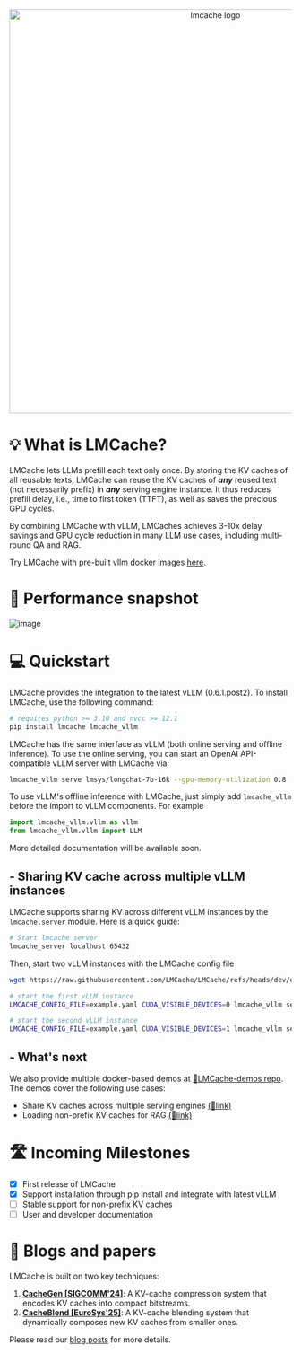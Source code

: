 <div align="center">
<img src="https://github.com/user-attachments/assets/a0809748-3cb1-4732-9c5a-acfa90cc72d1" width="720" alt="lmcache logo">
</a>
</div>


# 💡 What is LMCache?
LMCache lets LLMs prefill each text only once. By storing the KV caches of all reusable texts, LMCache can reuse the KV caches of **_any_** reused text (not necessarily prefix) in **_any_** serving engine instance. It thus reduces prefill delay, i.e., time to first token (TTFT), as well as saves the precious GPU cycles. 

By combining LMCache with vLLM, LMCaches achieves 3-10x delay savings and GPU cycle reduction in many LLM use cases, including multi-round QA and RAG.

Try LMCache with pre-built vllm docker images [here](https://github.com/LMCache/demo).

# 🚀 Performance snapshot
![image](https://github.com/user-attachments/assets/7db9510f-0104-4fb3-9976-8ad5d7fafe26)



# 💻 Quickstart

LMCache provides the integration to the latest vLLM (0.6.1.post2). To install LMCache, use the following command:
```bash
# requires python >= 3.10 and nvcc >= 12.1
pip install lmcache lmcache_vllm
```

LMCache has the same interface as vLLM (both online serving and offline inference).
To use the online serving, you can start an OpenAI API-compatible vLLM server with LMCache via:
```bash
lmcache_vllm serve lmsys/longchat-7b-16k --gpu-memory-utilization 0.8
```

To use vLLM's offline inference with LMCache, just simply add `lmcache_vllm` before the import to vLLM components. For example
```python
import lmcache_vllm.vllm as vllm
from lmcache_vllm.vllm import LLM 
```

More detailed documentation will be available soon.

## - Sharing KV cache across multiple vLLM instances

LMCache supports sharing KV across different vLLM instances by the `lmcache.server` module. Here is a quick guide:

```bash
# Start lmcache server
lmcache_server localhost 65432
```

Then, start two vLLM instances with the LMCache config file
```bash
wget https://raw.githubusercontent.com/LMCache/LMCache/refs/heads/dev/examples/example.yaml

# start the first vLLM instance
LMCACHE_CONFIG_FILE=example.yaml CUDA_VISIBLE_DEVICES=0 lmcache_vllm serve lmsys/longchat-7b-16k --gpu-memory-utilization 0.8 --port 8000

# start the second vLLM instance
LMCACHE_CONFIG_FILE=example.yaml CUDA_VISIBLE_DEVICES=1 lmcache_vllm serve lmsys/longchat-7b-16k --gpu-memory-utilization 0.8 --port 8001
```


## - What's next
We also provide multiple docker-based demos at [🔗LMCache-demos repo](https://github.com/LMCache/demo). The demos cover the following use cases:
- Share KV caches across multiple serving engines [(🔗link)](https://github.com/LMCache/demo/tree/master/demo2-multi-node-sharing)
- Loading non-prefix KV caches for RAG [(🔗link)](https://github.com/LMCache/demo/tree/master/demo3-KV-blending)

# 🛣️ Incoming Milestones

- [x] First release of LMCache 
- [x] Support installation through pip install and integrate with latest vLLM
- [ ] Stable support for non-prefix KV caches
- [ ] User and developer documentation

# 📖 Blogs and papers
LMCache is built on two key techniques:
1. [**CacheGen [SIGCOMM'24]**](https://arxiv.org/abs/2310.07240): A KV-cache compression system that encodes KV caches into compact bitstreams.
2. [**CacheBlend [EuroSys'25]**](https://arxiv.org/abs/2405.16444): A KV-cache blending system that dynamically composes new KV caches from smaller ones.

Please read our [blog posts](https://lmcache.github.io) for more details.


